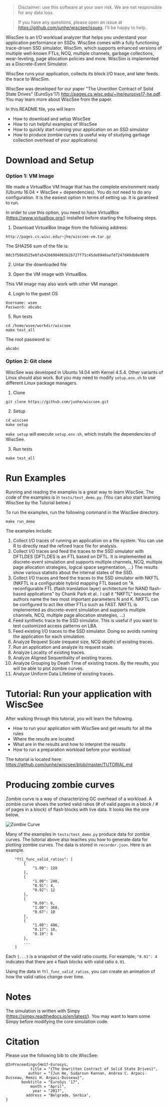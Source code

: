 > Disclaimer: use this software at your own risk. We are not responsible for any data loss. 

> If you have any questions, please open an issue at https://github.com/junhe/wiscsee/issues. I'll be happy to help.

WiscSee is an I/O workload analyzer that helps you understand your application
performance on SSDs. WiscSee comes with a fully functioning trace-driven SSD simulator,
WiscSim, which supports enhanced versions of multiple well-known FTLs, NCQ, multiple
channels, garbage collections, wear-leveling, page allocation policies and more.
WiscSim is implemented as a Discrete-Event Simulator.

WiscSee runs your application, collects its block I/O trace, and later feeds the trace
to WiscSim.

WiscSee was developed for our paper "The Unwritten Contract of Solid State
Drives" (EuroSys'17) http://pages.cs.wisc.edu/~jhe/eurosys17-he.pdf. You may
learn more about WiscSee from the paper.

In this README file, you will learn

- How to download and setup WiscSee
- How to run helpful examples of WiscSee
- How to quickly start running your application on an SSD simulator
- How to produce zombie curves (a useful way of studying garbage collection overhead of your applications)

# Download and Setup

### Option 1: VM Image

We made a VirtualBox VM Image that has the complete environment ready (Ubuntu
16.04 + WiscSee + dependencies). You do not need to do any configuration. It is the easiest
option in terms of setting up. It is garanteed to run.

In order to use this option, you need to have VirtualBox (https://www.virtualbox.org/) installed before starting the following steps.

1. Download VirtualBox Image from the following address: 

```
http://pages.cs.wisc.edu/~jhe/wiscsee-vm.tar.gz
```

The SHA256 sum of the file is:

```
80c5f586d525e0fa54266984065b2b727f71c45de8940aafd7247d49db8e0070
```

2. Untar the downloaded file

3. Open the VM image with VirtualBox. 

This VM image may also work with other VM manager.

4. Login to the guest OS

```
Username: wsee
Password: abcabc
```

5. Run tests

```
cd /home/wsee/workdir/wiscsee
make test_all
```

The root password is:

```
abcabc
```

### Option 2: Git clone

WiscSee was developed in Ubuntu 14.04 with Kernel 4.5.4. Other variants of Linux
should also work. But you may need to modify `setup.env.sh` to use different
Linux package managers.

1. Clone

```
git clone https://github.com/junhe/wiscsee.git
```

2. Setup

```
cd wiscsee
make setup
```

`make setup` will execute `setup.env.sh`, which installs the dependencies of
WiscSee. 

3. Run tests

```
make test_all
```

# Run Examples

Running and reading the examples is a great way to learn WiscSee. The code of
the examples is in `tests/test_demo.py`. (You can also start learning WiscSee
by the Tutorial below.)

To run the examples, run the following command in the WiscSee directory.

```
make run_demo
```

The examples include:

1. Collect I/O traces of running an application on a file system. You can use R
   to directly read the refined trace file for analysis. 
2. Collect I/O traces and feed the traces to the SSD simulator with DFTLDES (DFTLDES
   is an FTL based on DFTL. It is implemented as discrete-event simulation and
   supports multiple channels, NCQ, multiple page allocation strategies, logical
   space segmentation, ...) The results show various statistis about the
   internal states of the SSD.
3. Collect I/O traces and feed the traces to the SSD simulator with NKFTL (NKFTL is
   a configurable hybrid mapping FTL based on "A reconfigurable FTL (flash
   translation layer) architecture for NAND flash-based applications" by Chanik
   Park et al.. I call it "NKFTL" because the authors name the two most
   important parameters N and K. NKFTL can be configured to act like other FTLs
   such as FAST. NKFTL is implemented as discrete-event simulation and
   supports multiple channels, NCQ, multiple page allocation strategies, ...)
4. Feed synthetic trace to the SSD simulator. This is useful if you want to test
   customized access patterns on LBA. 
5. Feed existing I/O traces to the SSD simulator. Doing so avoids running the
   application for each simulation.
6. Analyze Request Scale (request size, NCQ depth) of existing traces.
7. Run an application and analyze its request scale.
8. Analyze Locality of existing traces.
9. Analyze Aligned Sequentiality of existing traces.
10. Analyze Grouping by Death Time of existing traces. By the results, you
    will be able to plot zombie curves.
11. Analyze Uniform Data Lifetime of existing traces.


# Tutorial: Run your application with WiscSee

After walking through this tutorial, you will learn the following. 

- How to run your application with WiscSee and get results for all the rules
- Where the results are located
- What are in the results and how to interpret the results
- How to run a preparation workload before your workload

The tutorial is located here: https://github.com/junhe/wiscsee/blob/master/TUTORIAL.md

# Producing zombie curves

Zombie curve is a way of characterizing GC overhead of a workload. A zombie curve
shows the sorted valid ratios (# of valid pages in a block / # of pages in a
block) of flash blocks with live data. It looks like the one below.

![Zombie Curve](media/zombie-curve.png)

Many of the examples in `tests/test_demo.py` produce data for zombie curves.
The tutorial above also teaches you how to generate data for plotting zombie
curves.  The data is stored in `recorder.json`. Here is an example.


```
    "ftl_func_valid_ratios": [
        {
            "1.00": 128
        }, 
        {
            "1.00": 240, 
            "0.91": 4, 
            "0.92": 12
        }, 
        {
            "0.69": 6, 
            "1.00": 368, 
            "0.67": 10
        }, 
        {
            "1.00": 496, 
            "0.17": 10, 
            "0.19": 6
        }, 
        ...
    ]
```

Each `{...}` is a snapshot of the valid ratio counts. For example, `"0.91": 4`
indicates that there are `4` flash blocks with valid ratio `0.91`. 

Using the data in `ftl_func_valid_ratios`, you can create an animation of how
the valid ratios change over time. 


# Notes

The simulation is written with Simpy (https://simpy.readthedocs.io/en/latest/).
You may want to learn some Simpy before modifying the core simulation code. 

# Citation

Please use the following bib to cite WiscSee:

```
@InProceedings{He17-Eurosys,
           title = "{The Unwritten Contract of Solid State Drives}",
          author = "{Jun He, Sudarsun Kannan, Andrea C. Arpaci-Dusseau, Remzi H. Arpaci-Dusseau}",
       booktitle = "EuroSys '17",
           month = "April",
            year = "2017",
         address = "Belgrade, Serbia",
}
```


